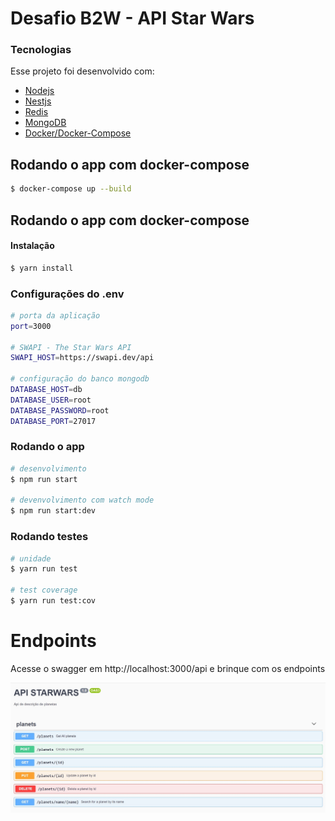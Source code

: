 # Desafio B2W - API Star Wars


### Tecnologias
Esse projeto foi desenvolvido com:

* [Nodejs]
* [Nestjs]
* [Redis]
* [MongoDB]
* [Docker/Docker-Compose]

## Rodando o app com docker-compose
```bash
$ docker-compose up --build
```
## Rodando o app com docker-compose
#### Instalação

```bash
$ yarn install
```

### Configurações do .env
```bash
# porta da aplicação
port=3000

# SWAPI - The Star Wars API
SWAPI_HOST=https://swapi.dev/api

# configuração do banco mongodb
DATABASE_HOST=db
DATABASE_USER=root
DATABASE_PASSWORD=root
DATABASE_PORT=27017
```

### Rodando o app
```bash
# desenvolvimento
$ npm run start

# devenvolvimento com watch mode
$ npm run start:dev
```
### Rodando testes

```bash
# unidade
$ yarn run test

# test coverage
$ yarn run test:cov
```

   [nodejs]: <http://nodejs.org>
   [Nestjs]: <https://nestjs.com/>
   [MongoDB]: <https://www.mongodb.com/>
   [Redis]: <https://redis.io/>
   [Docker]: <https://www.docker.com/>
   [Docker/Docker-Compose]: <https://www.docker.com/>

# Endpoints
 Acesse o swagger em http://localhost:3000/api e brinque com os endpoints
 
![alt text](./documentation/swagger.jpg)
